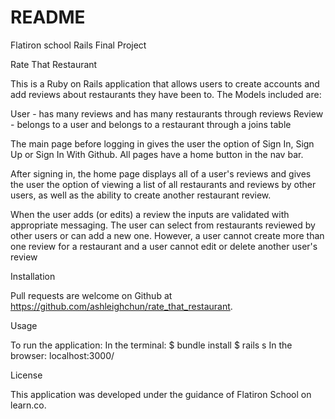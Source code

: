 # README

Flatiron school Rails Final Project

Rate That Restaurant

This is a Ruby on Rails application that allows users to create accounts and add reviews about restaurants they have been to. The Models included are:

User - has many reviews and has many restaurants through reviews Review - belongs to a user and belongs to a restaurant through a joins table

The main page before logging in gives the user the option of Sign In, Sign Up or Sign In With Github. All pages have a home button in the nav bar.

After signing in, the home page displays all of a user's reviews and gives the user the option of viewing a list of all restaurants and reviews by other users, as well as the ability to create another restaurant review.

When the user adds (or edits) a review the inputs are validated with appropriate messaging. The user can select from restaurants reviewed by other users or can add a new one. However, a user cannot create more than one review for a restaurant and a user cannot edit or delete another user's review

Installation

Pull requests are welcome on Github at https://github.com/ashleighchun/rate_that_restaurant.

Usage

To run the application: In the terminal: $ bundle install $ rails s In the browser: localhost:3000/


License

This application was developed under the guidance of Flatiron School on learn.co.
